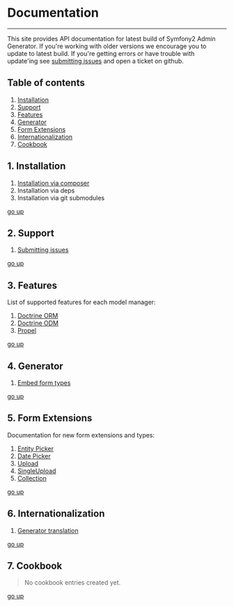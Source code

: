 # Documentation
---------------------------------------

This site provides API documentation for latest build of Symfony2 Admin Generator. 
If you're working with older versions we encourage you to update to latest build. 
If you're getting errors or have trouble with update'ing see [submitting issues][1] 
and open a ticket on github.

[1]: https://github.com/symfony2admingenerator/AdmingeneratorGeneratorBundle/blob/master/Resources/doc/support/submitting-issues.md

## Table of contents

1. [Installation][table-of-contents-1]
2. [Support][table-of-contents-2]
3. [Features][table-of-contents-3]
4. [Generator][table-of-contents-4]
5. [Form Extensions][table-of-contents-5]
6. [Internationalization][table-of-contents-6]
7. [Cookbook][table-of-contents-7]

[go-up]: https://github.com/symfony2admingenerator/AdmingeneratorGeneratorBundle/blob/master/Resources/doc/documentation.md#table-of-contents
[table-of-contents-1]: https://github.com/symfony2admingenerator/AdmingeneratorGeneratorBundle/blob/master/Resources/doc/documentation.md#1-installation
[table-of-contents-2]: https://github.com/symfony2admingenerator/AdmingeneratorGeneratorBundle/blob/master/Resources/doc/documentation.md#2-support
[table-of-contents-3]: https://github.com/symfony2admingenerator/AdmingeneratorGeneratorBundle/blob/master/Resources/doc/documentation.md#3-features
[table-of-contents-4]: https://github.com/symfony2admingenerator/AdmingeneratorGeneratorBundle/blob/master/Resources/doc/documentation.md#4-generator
[table-of-contents-5]: https://github.com/symfony2admingenerator/AdmingeneratorGeneratorBundle/blob/master/Resources/doc/documentation.md#5-form-extensions
[table-of-contents-6]: https://github.com/symfony2admingenerator/AdmingeneratorGeneratorBundle/blob/master/Resources/doc/documentation.md#6-internationalization
[table-of-contents-7]: https://github.com/symfony2admingenerator/AdmingeneratorGeneratorBundle/blob/master/Resources/doc/documentation.md#7-cookbook

## 1. Installation

1. [Installation via composer][installation-1]
2. Installation via deps
3. Installation via git submodules

[go up][go-up]

[installation-1]: https://github.com/symfony2admingenerator/AdmingeneratorGeneratorBundle/blob/master/Resources/doc/installation/installation-via-composer.md

## 2. Support

1. [Submitting issues][support-1]

[go up][go-up]

[support-1]: https://github.com/symfony2admingenerator/AdmingeneratorGeneratorBundle/blob/master/Resources/doc/support/submitting-issues.md

## 3. Features

List of supported features for each model manager:

1. [Doctrine ORM][features-1]
2. [Doctrine ODM][features-2]
3. [Propel][features-3]

[go up][go-up]

[features-1]: https://github.com/symfony2admingenerator/AdmingeneratorGeneratorBundle/blob/master/Resources/doc/support/doctrine-orm-features.md
[features-2]: https://github.com/symfony2admingenerator/AdmingeneratorGeneratorBundle/blob/master/Resources/doc/support/doctrine-odm-features.md
[features-3]: https://github.com/symfony2admingenerator/AdmingeneratorGeneratorBundle/blob/master/Resources/doc/support/propel-features.md

## 4. Generator

1. [Embed form types][generator-1]

[generator-1]: https://github.com/symfony2admingenerator/AdmingeneratorGeneratorBundle/blob/master/Resources/doc/generator/embed-types.md

[go up][go-up]

## 5. Form Extensions

Documentation for new form extensions and types:

1. [Entity Picker][form-extensions-1]
2. [Date Picker][form-extensions-2]
3. [Upload][form-extensions-3]
4. [SingleUpload][form-extensions-4]
5. [Collection][form-extensions-5]

[go up][go-up]

[form-extensions-1]: https://github.com/symfony2admingenerator/AdmingeneratorGeneratorBundle/blob/master/Resources/doc/form-extensions/entity-picker.md
[form-extensions-2]: https://github.com/symfony2admingenerator/AdmingeneratorGeneratorBundle/blob/master/Resources/doc/form-extensions/date-picker.md
[form-extensions-3]: https://github.com/symfony2admingenerator/AdmingeneratorGeneratorBundle/blob/master/Resources/doc/form-extensions/upload.md
[form-extensions-4]: https://github.com/symfony2admingenerator/AdmingeneratorGeneratorBundle/blob/master/Resources/doc/form-extensions/single-upload.md
[form-extensions-5]: https://github.com/symfony2admingenerator/AdmingeneratorGeneratorBundle/blob/master/Resources/doc/form-extensions/collection.md

## 6. Internationalization

1. [Generator translation][internationalization-1]

[go up][go-up]

[internationalization-1]: https://github.com/symfony2admingenerator/AdmingeneratorGeneratorBundle/blob/master/Resources/doc/internationalization/generator-translation.md

## 7. Cookbook

> No cookbook entries created yet.

[go up][go-up]
